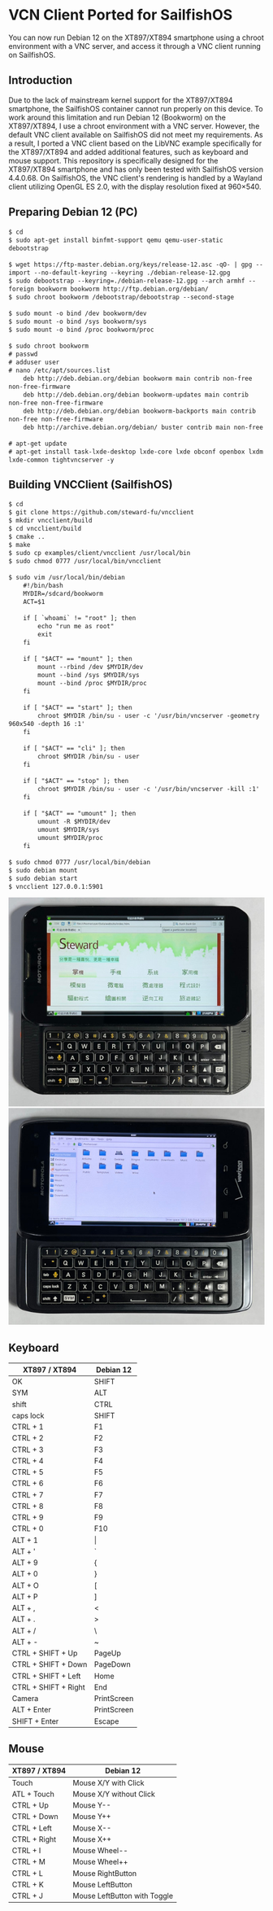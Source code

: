 # VCN Client Ported for SailfishOS
You can now run Debian 12 on the XT897/XT894 smartphone using a chroot environment with a VNC server, and access it through a VNC client running on SailfishOS.  

## Introduction
Due to the lack of mainstream kernel support for the XT897/XT894 smartphone, the SailfishOS container cannot run properly on this device. To work around this limitation and run Debian 12 (Bookworm) on the XT897/XT894, I use a chroot environment with a VNC server. However, the default VNC client available on SailfishOS did not meet my requirements. As a result, I ported a VNC client based on the LibVNC example specifically for the XT897/XT894 and added additional features, such as keyboard and mouse support. This repository is specifically designed for the XT897/XT894 smartphone and has only been tested with SailfishOS version 4.4.0.68. On SailfishOS, the VNC client's rendering is handled by a Wayland client utilizing OpenGL ES 2.0, with the display resolution fixed at 960×540.

## Preparing Debian 12 (PC)
```
$ cd
$ sudo apt-get install binfmt-support qemu qemu-user-static debootstrap

$ wget https://ftp-master.debian.org/keys/release-12.asc -qO- | gpg --import --no-default-keyring --keyring ./debian-release-12.gpg
$ sudo debootstrap --keyring=./debian-release-12.gpg --arch armhf --foreign bookworm bookworm http://ftp.debian.org/debian/
$ sudo chroot bookworm /debootstrap/debootstrap --second-stage

$ sudo mount -o bind /dev bookworm/dev
$ sudo mount -o bind /sys bookworm/sys
$ sudo mount -o bind /proc bookworm/proc

$ sudo chroot bookworm
# passwd
# adduser user
# nano /etc/apt/sources.list
    deb http://deb.debian.org/debian bookworm main contrib non-free non-free-firmware
    deb http://deb.debian.org/debian bookworm-updates main contrib non-free non-free-firmware
    deb http://deb.debian.org/debian bookworm-backports main contrib non-free non-free-firmware
    deb http://archive.debian.org/debian/ buster contrib main non-free

# apt-get update
# apt-get install task-lxde-desktop lxde-core lxde obconf openbox lxdm lxde-common tightvncserver -y
```

## Building VNCClient (SailfishOS)
```
$ cd
$ git clone https://github.com/steward-fu/vncclient
$ mkdir vncclient/build
$ cd vncclient/build
$ cmake ..
$ make
$ sudo cp examples/client/vncclient /usr/local/bin
$ sudo chmod 0777 /usr/local/bin/vncclient

$ sudo vim /usr/local/bin/debian 
    #!/bin/bash
    MYDIR=/sdcard/bookworm
    ACT=$1

    if [ `whoami` != "root" ]; then
        echo "run me as root"
        exit
    fi

    if [ "$ACT" == "mount" ]; then
        mount --rbind /dev $MYDIR/dev
        mount --bind /sys $MYDIR/sys
        mount --bind /proc $MYDIR/proc
    fi

    if [ "$ACT" == "start" ]; then
        chroot $MYDIR /bin/su - user -c '/usr/bin/vncserver -geometry 960x540 -depth 16 :1'
    fi

    if [ "$ACT" == "cli" ]; then
        chroot $MYDIR /bin/su - user
    fi

    if [ "$ACT" == "stop" ]; then
        chroot $MYDIR /bin/su - user -c '/usr/bin/vncserver -kill :1'
    fi

    if [ "$ACT" == "umount" ]; then
        umount -R $MYDIR/dev
        umount $MYDIR/sys
        umount $MYDIR/proc
    fi

$ sudo chmod 0777 /usr/local/bin/debian 
$ sudo debian mount
$ sudo debian start
$ vncclient 127.0.0.1:5901
```
![image](image/xt897.jpg)
![image](image/xt894.jpg)

## Keyboard
| XT897 / XT894 | Debian 12 |
| ---- | ---- |
| OK | SHIFT |
| SYM | ALT |
| shift | CTRL |
| caps lock | SHIFT |
| CTRL + 1 | F1 |
| CTRL + 2 | F2 |
| CTRL + 3 | F3 |
| CTRL + 4 | F4 |
| CTRL + 5 | F5 |
| CTRL + 6 | F6 |
| CTRL + 7 | F7 |
| CTRL + 8 | F8 |
| CTRL + 9 | F9 |
| CTRL + 0 | F10 |
| ALT + 1 | &#124; |
| ALT + ' | ` |
| ALT + 9 | { |
| ALT + 0 | } |
| ALT + O | [ |
| ALT + P | ] |
| ALT + , | < |
| ALT + . | > |
| ALT + / | \ |
| ALT + - | ~ |
| CTRL + SHIFT + Up | PageUp |
| CTRL + SHIFT + Down | PageDown |
| CTRL + SHIFT + Left | Home |
| CTRL + SHIFT + Right | End |
| Camera | PrintScreen |
| ALT + Enter | PrintScreen |
| SHIFT + Enter | Escape |

## Mouse
| XT897 / XT894 | Debian 12 |
| ---- | ---- |
| Touch | Mouse X/Y with Click |
| ATL + Touch | Mouse X/Y without Click |
| CTRL + Up | Mouse Y-- |
| CTRL + Down | Mouse Y++ |
| CTRL + Left | Mouse X-- |
| CTRL + Right | Mouse X++ |
| CTRL + I | Mouse Wheel-- |
| CTRL + M | Mouse Wheel++ |
| CTRL + L | Mouse RightButton |
| CTRL + K | Mouse LeftButton |
| CTRL + J | Mouse LeftButton with Toggle |
